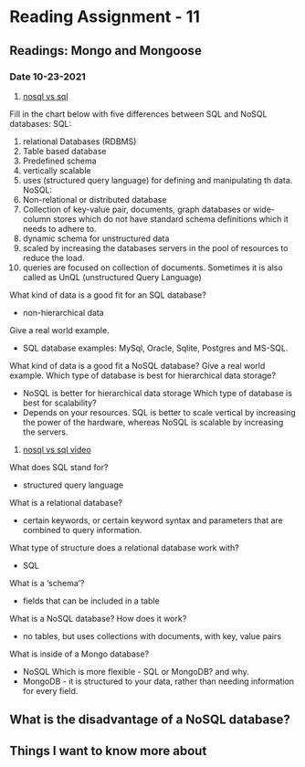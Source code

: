 # Reading Assignment - 11

## Readings: Mongo and Mongoose

### Date 10-23-2021

1. [nosql vs sql](https://www.thegeekstuff.com/2014/01/sql-vs-nosql-db/?utm_source=tuicool)

Fill in the chart below with five differences between SQL and NoSQL databases:
SQL:
1. relational Databases (RDBMS)
2. Table based database
3. Predefined schema
4. vertically scalable
5. uses (structured query language) for defining and manipulating th data.
NoSQL:
1. Non-relational or distributed database
2. Collection of key-value pair, documents, graph databases or wide-column stores which do not have standard schema definitions which it needs to adhere to.
3. dynamic schema for unstructured data
4. scaled by increasing the databases servers in the pool of resources to reduce the load.
5. queries are focused on collection of documents. Sometimes it is also called as UnQL (unstructured Query Language) 

What kind of data is a good fit for an SQL database?
- non-hierarchical data

Give a real world example.
- SQL database examples: MySql, Oracle, Sqlite, Postgres and MS-SQL.

What kind of data is a good fit a NoSQL database?
Give a real world example.
Which type of database is best for hierarchical data storage?
- NoSQL is better for hierarchical data storage
Which type of database is best for scalability?
- Depends on your resources. SQL is better to scale vertical by increasing the power of the hardware, whereas NoSQL is scalable by increasing the servers.


1. [nosql vs sql video](https://www.youtube.com/watch?v=ZS_kXvOeQ5Y)

What does SQL stand for?
- structured query language

What is a relational database?
- certain keywords, or certain keyword syntax and parameters that are combined to query information.

What type of structure does a relational database work with?
- SQL

What is a ‘schema’?
- fields that can be included in a table

What is a NoSQL database?
How does it work?
- no tables, but uses collections with documents, with key, value pairs

What is inside of a Mongo database?
- NoSQL
Which is more flexible - SQL or MongoDB? and why.
- MongoDB - it is structured to your data, rather than needing information for every field.

What is the disadvantage of a NoSQL database?
- 
## Things I want to know more about
